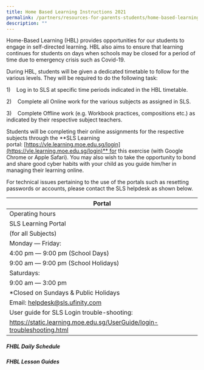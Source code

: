 ```yaml
---
title: Home Based Learning Instructions 2021
permalink: /partners/resources-for-parents-students/home-based-learning-instructions-2021/
description: ""
---
```

Home-Based Learning (HBL) provides opportunities for our students to engage in self-directed learning. HBL also aims to ensure that learning continues for students on days when schools may be closed for a period of time due to emergency crisis such as Covid-19.

  

During HBL, students will be given a dedicated timetable to follow for the various levels. They will be required to do the following task:

  

1)    Log in to SLS at specific time periods indicated in the HBL timetable.

  

2)    Complete all Online work for the various subjects as assigned in SLS.

  

3)    Complete Offline work (e.g. Workbook practices, compositions etc.) as indicated by their respective subject teachers.

  

Students will be completing their online assignments for the respective subjects through the **SLS Learning portal: [https://vle.learning.moe.edu.sg/login](https://vle.learning.moe.edu.sg/login)** for this exercise (with Google Chrome or Apple Safari). You may also wish to take the opportunity to bond and share good cyber habits with your child as you guide him/her in managing their learning online.

  

For technical issues pertaining to the use of the portals such as resetting passwords or accounts, please contact the SLS helpdesk as shown below.

| Portal |
|---|
| Operating hours |
| SLS Learning Portal |
| (for all Subjects) |
| Monday ― Friday: |
| 4:00 pm ― 9:00 pm (School Days) |
| 9:00 am ― 9:00 pm (School Holidays) |
| Saturdays: |
| 9:00 am ― 3:00 pm |
| *Closed on Sundays & Public Holidays |
| Email: helpdesk@sls.ufinity.com |
| User guide for SLS Login trouble-shooting: |
| https://static.learning.moe.edu.sg/UserGuide/login-troubleshooting.html |

##### FHBL Daily Schedule

##### FHBL Lesson Guides
